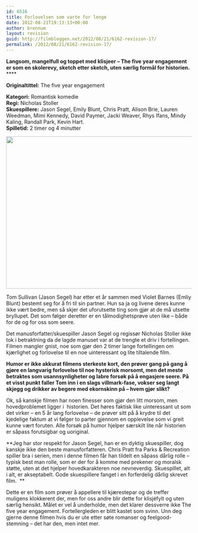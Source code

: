 ```yaml
---
id: 6516
title: Forlovelsen som varte for lenge
date: 2012-08-21T19:13:13+00:00
author: brennum
layout: revision
guid: http://filmbloggen.net/2012/08/21/6162-revision-17/
permalink: /2012/08/21/6162-revision-17/
---
```

**Langsom, mangelfull og toppet med klisjeer &#8211; The five year engagement er som en skolerevy, sketch etter sketch, uten særlig formål for historien.** ****

**<!--more-->Originaltittel:** The five year engagement

  
**Kategori:** Romantisk komedie  
**Regi:** Nicholas Stoller  
**Skuespillere:** Jason Segel, Emily Blunt, Chris Pratt, Alison Brie, Lauren Weedman, Mimi Kennedy, David Paymer, Jacki Weaver, Rhys Ifans, Mindy Kaling, Randall Park, Kevin Hart.  
**Spilletid:** 2 timer og 4 minutter

<a href="http://filmbloggen.net/?attachment_id=6308" rel="attachment wp-att-6308"><img class="alignnone size-large wp-image-6308" src="http://filmbloggen.net/wp-content/uploads//2012/08/The-Five-Year-Engagement_03-620x413.jpg" alt="" width="620" height="413" /></a>

Tom Sullivan (Jason Segel) har etter et år sammen med Violet Barnes (Emliy Blunt) bestemt seg for å fri til sin partner. Hun sa ja og livene deres kunne ikke vært bedre, men så skjer det uforutsette ting som gjør at de må utsette bryllupet. Det som følger deretter er en tålmodighetsprøve uten like &#8211; både for de og for oss som seere.

Det manusforfatter/skuespiller Jason Segel og regissør Nicholas Stoller ikke tok i betraktning da de lagde manuset var at de trengte et driv i fortellingen. Filmen mangler gnist, noe som gjør den 2 timer lange fortellingen om kjærlighet og forlovelse til en noe uinteressant og lite tiltalende film.

**Humor er ikke akkurat filmens sterkeste kort, den prøver gang på gang å gjøre en langvarig forlovelse til noe hysterisk morsomt, men det meste betraktes som usannsynligheter og labre forsøk på å engasjere seere. På et visst punkt faller Tom inn i en slags villmark-fase, vokser seg langt skjegg og drikker av begere med ekornskinn på &#8211; hvem gjør slikt?**

Ok, så kanskje filmen har noen finesser som gjør den litt morsom, men hovedproblemet ligger i  historien. Det høres faktisk like uinteressant ut som det virker &#8211; en 5 år lang forlovelse &#8211; de prøver sitt på å krydre til det kjedelige faktum at vi følger to parter gjennom en opplevelse som vi greit kunne vært foruten. Alle forsøk på humor hjelper særskilt lite når historien er såpass forutsigbar og uoriginal.

**Jeg har stor respekt for Jason Segel, han er en dyktig skuespiller, dog kanskje ikke den beste manusforfatteren. Chris Pratt fra Parks & Recreation spiller bra i serien, men i denne filmen får han tildelt en såpass dårlig rolle &#8211; typisk best man rolle, som er der for å komme med prekener og moralsk støtte, uten at det hjelper hovedkarakteren noe nevneverdig. Skuespillet, alt i alt, er akseptabelt. Gode skuespillere fanget i en forferdelig dårlig skrevet film.  **

Dette er en film som prøver å appellere til kjærestepar og de treffer muligens klokkerent der, men for oss andre blir dette for klisjéfylt og uten særlig hensikt. Målet er vel å underholde, men det klarer dessverre ikke The five year engagement. Fortellergleden er blitt kastet som svinn. Unn deg gjerne denne filmen hvis du er ute etter søte romanser og feelgood-stemning &#8211; det har den, men intet mer.